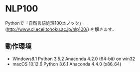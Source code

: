 # NLP100
Pythonで「自然言語処理100本ノック」 (http://www.cl.ecei.tohoku.ac.jp/nlp100/) を解きます．

## 動作環境

- Windows8.1 Python 3.5.2 Anaconda 4.2.0 (64-bit) on win32
- macOS 10.12.6 Python 3.6.1 Anaconda 4.4.0 (x86_64)
